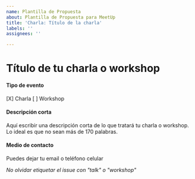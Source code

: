 ```yaml
---
name: Plantilla de Propuesta
about: Plantilla de Propuesta para MeetUp
title: 'Charla: Título de la charla'
labels: ''
assignees: ''

---
```


# Título de tu charla o workshop 

#### Tipo de evento
[X] Charla
[ ] Workshop

#### Descripción corta
Aquí escribir una descripción corta de lo que tratará tu charla o workshop. Lo ideal es que no sean más de 170 palabras.

#### Medio de contacto
Puedes dejar tu email o teléfono celular

_No olvidar etiquetar el issue con "talk" o "workshop"_

